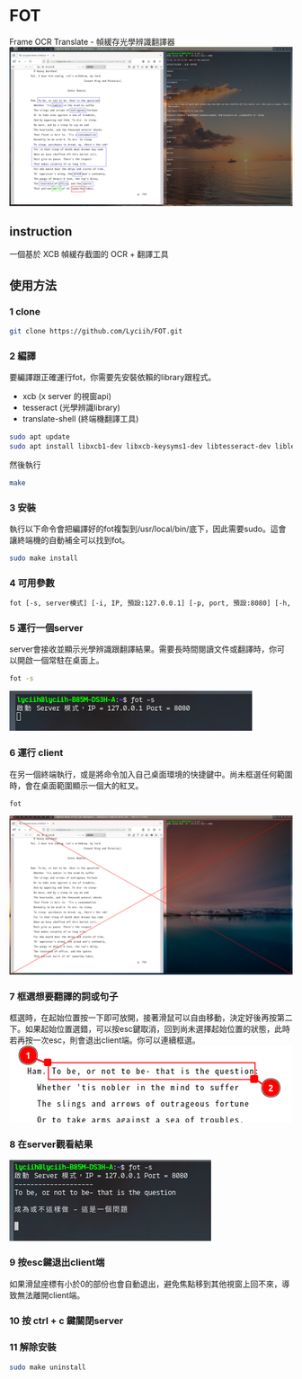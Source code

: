 
# FOT
Frame OCR Translate - 幀緩存光學辨識翻譯器
![示範畫面1](https://github.com/Lyciih/FOT/blob/main/images/present1.png)

## instruction
一個基於 XCB 幀緩存截圖的 OCR + 翻譯工具

## 使用方法

### 1 clone
```bash
git clone https://github.com/Lyciih/FOT.git
```

### 2 編譯
要編譯跟正確運行fot，你需要先安裝依賴的library跟程式。
- xcb    (x server 的視窗api)
- tesseract    (光學辨識library)
- translate-shell    (終端機翻譯工具)
```bash
sudo apt update
sudo apt install libxcb1-dev libxcb-keysyms1-dev libtesseract-dev libleptonica-dev translate-shell
```

然後執行
```bash
make
```

### 3 安裝
執行以下命令會把編譯好的fot複製到/usr/local/bin/底下，因此需要sudo。這會讓終端機的自動補全可以找到fot。
```bash
sudo make install
```

### 4 可用參數
```bash
fot [-s, server模式] [-i, IP, 預設:127.0.0.1] [-p, port, 預設:8080] [-h, 幫助]
```


### 5 運行一個server
server會接收並顯示光學辨識跟翻譯結果。需要長時間閱讀文件或翻譯時，你可以開啟一個常駐在桌面上。
```bash
fot -s 
```
![示範畫面2](https://github.com/Lyciih/FOT/blob/main/images/present2.png)



### 6 運行 client
在另一個終端執行，或是將命令加入自己桌面環境的快捷鍵中。尚未框選任何範圍時，會在桌面範圍顯示一個大的紅叉。
```bash
fot
```
![示範畫面3](https://github.com/Lyciih/FOT/blob/main/images/present3.png)

### 7 框選想要翻譯的詞或句子
框選時，在起始位置按一下即可放開，接著滑鼠可以自由移動，決定好後再按第二下。如果起始位置選錯，可以按esc鍵取消，回到尚未選擇起始位置的狀態，此時若再按一次esc，則會退出client端。你可以連續框選。
![示範畫面4](https://github.com/Lyciih/FOT/blob/main/images/present4.png)

### 8 在server觀看結果
![示範畫面5](https://github.com/Lyciih/FOT/blob/main/images/present5.png)

### 9 按esc鍵退出client端
如果滑鼠座標有小於0的部份也會自動退出，避免焦點移到其他視窗上回不來，導致無法離開client端。

### 10 按 ctrl + c 鍵關閉server

### 11 解除安裝
```bash
sudo make uninstall
```
